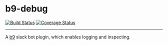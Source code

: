# b9-debug
[![Build Status](https://travis-ci.org/mhelgeson/b9-debug.svg?branch=master)](https://travis-ci.org/mhelgeson/b9-debug)
[![Coverage Status](https://coveralls.io/repos/github/mhelgeson/b9-debug/badge.svg?branch=master)](https://coveralls.io/github/mhelgeson/b9-debug?branch=master)

- - -

A [b9](https://github.com/mhelgeson/b9) slack bot plugin, which enables logging and inspecting.
